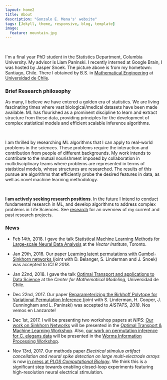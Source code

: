 ```yaml
---
layout: home2
title: About
description: "Gonzalo E. Mena's' website"
tags: [Jekyll, theme, responsive, blog, template]
image:
  feature: mountain.jpg
---
```

<br>

I'm a final year PhD student in the Statistics Department, Columbia University. My advisor is Liam Paninski. I recently interned at Google Brain, I was hosted by Jasper Snoek. 
The picture above is from my hometown: Santiago, Chile. There I obtained by B.S. in [Mathematical Engineering](http://www.dim.uchile.cl/) at [Universidad de Chile](http://www.uchile.cl).


### Brief Research philosophy
As many, I believe we have entered a golden era of statistics. We are living fascinating times where vast biological/medical datasets have been made available. ML has flourished as a prominent discipline to learn and extract structure from these data, providing principles for the development of complex statistical models and efficient scalable inference algorithms. 

<br>

I am thrilled by researching ML algorithms that I can apply to real-world problems in the sciences. These problems require the interaction and contribution from people of different backgrounds. My work intends to contribute to the mutual nourishment imposed by collaboration in multidisciplinary teams where problems are represented in terms of statistical models, whose structures are researched. The results of this pursue are algorithms that efficiently probe the desired features in data, as well as novel machine learning methodology.

<br>

**I am actively seeking research positions**. In the future I intend to conduct fundamental research in ML, and develop algorithms to address complex problems in Life Sciences. See [research](http://gomena.github.io/research) for an overview of my current and past research projects.

### News

* Feb 14th, 2018. I gave the talk [Statistical Machine Learning Methods for
                                   Large-scale Neural Data Analysis](http://www.stat.columbia.edu/~gonzalo/pubs/talks/MLNeuroscience.pdf) at the *Vector Institute*, Toronto.

* Jan 29th, 2018. Our paper [Learning latent permutations with Gumbel-Sinkhorn networks 
                             ](https://arxiv.org/abs/1802.08665) (joint with D. Belanger, S. Linderman and J. Snoek) was accepted to *ICLR 2018*.

* Jan 22nd, 2018. I gave the talk [Optimal Transport and applications to Data Science](http://www.stat.columbia.edu/~gonzalo/pubs/talks/OTTalk.pdf) at the *Center for Mathematical Modeling*, Universidad de Chile.
                                                                                       
* Dec 22nd, 2017. Our paper [Reparameterizing the Birkhoff Polytope for Variational Permutation Inference
](https://arxiv.org/abs/1710.09508) (joint with S. Linderman, H. Cooper, J. Cunningham and L. Paninski) was accepted to *AISTATS, 2018*. Nos vemos en Lanzarote!

* Dec 1st, 2017. I will be presenting two workshop papers at *NIPS*: [Our work on Sinkhorn Networks](http://www.stat.columbia.edu/~gonzalo/pubs/SinkhornOT.pdf) will be presented in the [Optimal Transport & Machine Learning Workshop](http://otml17.marcocuturi.net/). Also, [our work on permutation inference for C. elegans data](http://www.stat.columbia.edu/~gonzalo/pubs/PermutationWorms.pdf) will be presented in the [Worms Information Processing Workshop](https://sites.google.com/site/wwnip2017/).

* Nov 13rd, 2017. Our methods paper *Electrical stimulus artifact cancellation and neural spike detection on large multi-electrode arrays* is  now [in press at *PLOS Computational Biology*](http://journals.plos.org/ploscompbiol/article?id=10.1371/journal.pcbi.1005842). We think this is a significant step towards enabling closed-loop experiments featuring high-resolution neural electrical stimulation.




